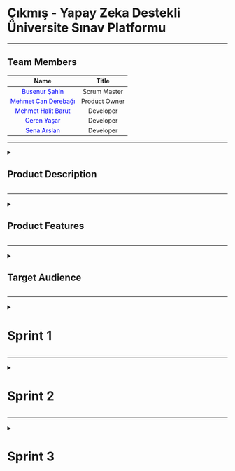 # Çıkmış - Yapay Zeka Destekli Üniversite Sınav Platformu

<!-- Henüz bir logonuz olmadığından, ileride buraya projenizin logosunu ekleyebilirsiniz. Örnek: -->
<!-- <p align="center"> <img src="link_buraya_gelecek" width="350"/> </p> -->

---

## Team Members

| Name | Title |
|:---:|:---:|
| <a href="https://github.com/bossoon" style="text-decoration:none; color:blue;">Busenur Şahin</a> | Scrum Master |
| <a href="https://github.com/canderebagi" style="text-decoration:none; color:blue;">Mehmet Can Derebağı</a> | Product Owner |
| <a href="https://github.com/halitbarut" style="text-decoration:none; color:blue;">Mehmet Halit Barut</a> | Developer |
| <a href="https://github.com/cerenyasarr" style="text-decoration:none; color:blue;">Ceren Yaşar</a> | Developer |
| <a href="https://github.com/Sena-ARS" style="text-decoration:none; color:blue;">Sena Arslan</a> | Developer |


---

<details>
  <summary><h2>Product Description</h2></summary>

**Çıkmış**, üniversite öğrencilerinin sınav hazırlık süreçlerini daha verimli ve stratejik hale getirmek için geliştirilmiş, yapay zeka destekli yenilikçi bir web platformudur. Platform, öğrencilerin kendi üniversitelerinin, fakültelerinin ve bölümlerinin geçmiş yıllardaki vize ve final sorularına kolayca erişmesini sağlar.

Ancak "Çıkmış" sadece bir soru arşivi değildir. Yapay zeka motoru sayesinde, öğrencilerin performansını analiz eder, eksik oldukları konuları tespit eder, kişiselleştirilmiş örnek sınavlar üretir ve zorlandıkları sorular için anında, adım adım çözümler sunar. Amacımız, her öğrencinin kendi öğrenme hızına ve ihtiyaçlarına uygun, akıllı bir çalışma asistanına sahip olmasını sağlayarak akademik başarılarını en üst düzeye taşımaktır.

  <details>
    <summary><h4>English explanation</h4></summary>

**Çıkmış** is an innovative, AI-powered web platform developed to make the exam preparation process for university students more efficient and strategic. The platform allows students to easily access past midterm and final exam questions from their own universities, faculties, and departments.

However, "Çıkmış" is more than just a question archive. Thanks to its artificial intelligence engine, it analyzes student performance, identifies areas of weakness, generates personalized sample exams, and provides instant, step-by-step solutions for challenging questions. Our goal is to empower every student with a smart study assistant tailored to their individual learning pace and needs, thereby maximizing their academic success.
    
  </details>
</details>
  

---
<details>
  <summary><h2>Product Features</h2></summary>
  
*Proje geliştikçe bu bölüm detaylandırılacaktır. Planlanan temel özellikler:*

*   **Geniş Soru Arşivi:** Fakülte, bölüm ve derse göre filtrelenebilen, üniversitelerin geçmiş vize ve final soruları.
*   **Yapay Zeka Destekli Örnek Sınavlar:** Kullanıcının performansına ve dersin konularına göre yapay zeka tarafından özgün ve zorlayıcı sınav soruları oluşturma.
*   **Yapay Zeka Destekli Soru Çözümleri:** Anlaşılmayan veya yanlış çözülen sorular için yapay zeka tarafından üretilen adım adım, açıklayıcı çözümler.
*   **Detaylı Performans Raporları:** Ders ve konu bazında başarı oranını, zaman içindeki gelişimi ve zayıf noktaları gösteren kişisel analiz raporları.
*   **Kişiselleştirilmiş Çalışma Yönlendirmesi:** Performans raporlarına dayanarak kullanıcının hangi konulara ağırlık vermesi gerektiğini öneren akıllı sistem.

<details>
    <summary><h4>English explanation</h4></summary>

*This section will be detailed as the project develops. Planned core features:*

*   **Extensive Question Archive:** Past midterm and final exam questions from universities, filterable by faculty, department, and course.
*   **AI-Generated Sample Exams:** Creation of unique and challenging exam questions by AI based on user performance and course topics.
*   **AI-Powered Question Solutions:** Step-by-step, explanatory solutions generated by AI for misunderstood or incorrectly answered questions.
*   **Detailed Performance Reports:** Personal analysis reports showing success rates by course and topic, progress over time, and areas of weakness.
*   **Personalized Study Guidance:** An intelligent system that suggests which topics the user should focus on based on their performance reports.

</details>
</details>

---
<details>
  <summary><h2>Target Audience</h2></summary>

Projemiz, doğrudan **üniversite öğrencilerini** hedeflemektedir:

*   Vize ve final sınavlarına hazırlanan lisans ve ön lisans öğrencileri.
*   Derslerini daha yüksek bir not ortalamasıyla geçmeyi hedefleyenler.
*   Belirli konulardaki eksiklerini pratik yaparak gidermek isteyen öğrenciler.
*   Zamanını en verimli şekilde kullanarak sınavlara stratejik bir şekilde hazırlanmak isteyenler.

<details>
    <summary><h4>English explanation</h4></summary>

Our project directly targets **university students**:

*   Undergraduate and associate degree students preparing for midterm and final exams.
*   Those aiming to pass their courses with a higher grade point average.
*   Students who want to address their deficiencies in specific subjects through practice.
*   Those who want to prepare for exams strategically by using their time most efficiently.
    
</details>
</details>



---
<details>
  <summary><h1>Sprint 1</h1></summary>

This project is a **FastAPI-based backend service** designed to provide a platform for accessing past university exam questions. It allows users to filter exams based on university, department, class level, year, and semester, and then view the questions for a selected exam.

- **Sprint Review Participants:**
  * Busenur Şahin, Mehmet Can Derebağı, Mehmet Halit Barut, Ceren Yaşar, Sena Arslan

## 🚀 Features

  * **User Authentication**: Secure user registration and login system.
  * **Dynamic Filtering**: Enables users to find exams with a multi-level filtering system (University -\> Department -\> Class).
  * **Exam and Question Retrieval**: Provides endpoints to fetch detailed information about exams and their corresponding questions.
  * **Scalable Architecture**: Built with a modular structure using FastAPI routers, making it easy to extend and maintain.
  * **ORM Integration**: Uses SQLAlchemy for seamless interaction with the database.

## 🛠️ Technologies Used

  * **Backend**: FastAPI
  * **Database**: SQLite (with SQLAlchemy ORM)
  * **Authentication**: Passlib for password hashing, python-jose for JWT creation.
  * **Data Validation**: Pydantic
  * **API Testing**: Swagger UI and ReDoc (auto-generated by FastAPI)

## 📂 Project Structure

The project is organized into the following directories and files:

```
├── main.py             # Main application file
├── database.py         # Database connection and session management
├── models.py           # SQLAlchemy database models
├── schemas.py          # Pydantic data validation schemas
├── crud.py             # Reusable functions for database operations
├── security.py         # Functions for password hashing and token management
├── config.py           # Application configuration settings
└── routers/
    ├── exams.py        # API endpoints for exams
    └── auth.py         # API endpoints for authentication
```

## 📖 API Endpoints

### Authentication

  * `POST /auth/register`: Register a new user.
  * `POST /auth/login`: Log in and receive an access token.

### Exams

  * `GET /exams/universities`: Get a list of all universities.
  * `GET /exams/universities/{university_id}/departments`: Get a list of departments for a specific university.
  * `GET /exams/departments/{department_id}/classes`: Get a list of class levels for a specific department.
  * `GET /exams/`: Get a list of exams based on filters (university, department, class, year, semester).
  * `GET /exams/{exam_id}/questions`: Get a list of questions for a specific exam.

### Prerequisites

  * Python 3.8+
  * FastAPI
  * Uvicorn
  * SQLAlchemy
  * and other packages listed in `requirements.txt`.

## 🗂️ Project Management

  * **Project Management Tool**: It has been decided to use **Trello** for managing the project workflow and tracking tasks.
  * **UI/UX Design**: UI designs will be created using **Figma**.
  * **Backend Development**: The backend will be developed using **FastAPI**, and page routing will be handled within the FastAPI framework.
  * **Login System**: An **email-based** login system will be implemented.
  * **Local Database**: It has been decided to use **SQLite** as the local database for development and testing.

## 📝 Sprint Planning & Retrospective

### Sprint 1

  * **Expected Point Completion**: 

In Sprint 1, the target was set as 150 story points. This estimation was based on the foundational tasks required to set up the project infrastructure, such as:
	•	Setting up the FastAPI environment
	•	Designing the initial database schema
	•	Implementing basic authentication and authorization logic

The complexity and time requirements of these tasks were considered during the estimation process.

Upon the completion of Sprint 1, the actual completed story points will be evaluated. This will help us:
	•	Measure team velocity
	•	Identify potential over/underestimations
	•	Adjust future sprint goals accordingly

  * **Point Completion Logic**: The first sprint has a target of 150 points. Subsequent sprints will adjust based on the team's velocity and project needs.

  •	**Sprint 1:** 150 points
	•	**Sprint 2:** 200 points
	•	**Sprint 3:** 200 points

  * **Product Backlog :** Trello

### Sprint Review:

  * The initial project setup with FastAPI was completed successfully.
  * The database models and schemas for the core features (Users, Exams, Questions) have been defined.
  * A basic user authentication system (register and login) has been implemented and tested.
  * The main challenge was designing the multi-level filtering logic for the exams, which required careful planning of the database relationships and API endpoints.
  * We believe we had a productive sprint and established a solid foundation for the project.

### Sprint Retrospective:

  * For the next sprint, we will focus on implementing the remaining CRUD operations for exams and questions.
  * We plan to enhance the filtering capabilities and add more detailed information to the exam and question models.
  * It was decided to write comprehensive unit and integration tests for the existing endpoints to ensure stability.
  * We will also start working on the frontend integration, coordinating with the frontend team to align on the API specifications.
  * To improve brand recognition, we will brainstorm a project name and logo in the upcoming sprint.

<details>
    <summary><h2>App Screenshots</h2></summary>
<img width="1863" height="1045" alt="sprint1 app screenshot" src="https://github.com/user-attachments/assets/e6fe70b0-5fd8-4507-a0e1-1c9f8bfc4be0" />

<p>---</p>

</details>



---
  <details>
    <summary><h2>Project Management</h2></summary>
    
<img width="1736" height="706" alt="resim" src="https://github.com/user-attachments/assets/82d5f3fb-95b4-49d7-aeef-e0d806c452ba" />


   
</details>


---

</details>



<!-- Gelecek sprintler için bu yapıyı kopyalayıp devam edebilirsiniz. -->
<!-- 
<details>
  <summary><h1>Sprint 2</h1></summary>
</details>
-->

---
<details>
  <summary><h1>Sprint 2</h1></summary>

-----

# 🚀 Sprint 2: Academic Hierarchy and Advanced Filtering

## 📝 Sprint Notes

The main goal of this sprint was to organize exams under an academic structure (**University → Department → Class Level**) and to enable users to perform detailed filtering based on these criteria. This was intended to help users find the exams they are looking for much more quickly and efficiently. 🔍🎯

---

## ✅ Completed Work

### 🛠 Backend:
- 🏛 New tables named **University**, **Department**, and **ClassLevel** were added to the database.  
- 🔗 The **Exam** table was linked to these new academic tables.  
- 📦 Pydantic schemas were created for the new tables (`schemas.py`).  
- 🧩 Full CRUD (Create, Read, Update, Delete) functions for **University**, **Department**, and **ClassLevel** were added to the `crud.py` file.  
- 🌐 API endpoints to expose these CRUD operations were grouped under `routers/academics.py`.  
- 🧠 The `get_exams_filtered` function was developed to filter exams by **university, department, class level, year, semester**, and **course name** (`crud.py`).  
- 📝 The **exam creation and retrieval endpoints** were updated to include the new academic information.  

### 🎨 Frontend:
- 🔽 Select/dropdown boxes for **University, Department**, and **Class Level** were added to the exam search and filtering interface.  
- 🧾 Fields for entering academic information were added to the **new exam creation form**.  
- 🧹 The search results page was updated to correctly display **filtered exams**.  

---

## 🧮 Estimated & Completed Story Points

- 🎯 **Estimated Points**: 21 Story Points  
- 🏁 **Completed Points**: 21 Story Points  

---

## 📐 Estimation Logic

Story point estimations were made considering the **complexity of the work**, **development time**, and **potential risks**. For example:

- 🧱 **New Database Models and Relationships** (8 Points): A high-impact task requiring schema redesign.  
- 🔁 **CRUD Functions and Endpoints** (5 Points): Medium complexity due to being written for three different models.  
- 🔍 **Advanced Filtering Function** (5 Points): A complex query joining multiple tables with multiple parameters.  
- 🖼 **Frontend Integration** (3 Points): Standard UI development and backend connection.  

---

## 🗓 Daily Scrum Notes (Example)

- **Day 1**: 🧱 Backend team started working on new DB models. 🎨 Frontend prepared mockups for filtering UI.  
- **Day 3**: 🔗 Backend finished CRUD endpoints and tested via Swagger. Frontend began connecting axios services.  
- **Day 5**: ✅ `get_exams_filtered` function completed. ⚙️ Performed tests with various combinations.  
- **Day 7**: 🤝 Integration completed. 🐞 Minor bugs fixed during testing. Sprint goals were achieved.  

---

## 🧾 Sprint Board Updates Screenshot

![alt text](<Screenshot 2025-08-02 at 23.44.11.png>)

---

## 🧪 Sprint Review

At the end-of-sprint review meeting, the following features were presented to stakeholders:

- 🏛 Exams can now be added with specific **university, department, and class level** information.  
- 🔍 The **search and filter section** on the homepage was tested live. Correct filtering confirmed.  
- 📘 A technical overview was given using **Swagger** documentation.  
- 💬 **Feedback** was very positive. Stakeholders found the feature helpful for user experience.  

---

## 🔍 Sprint Retrospective

### ✅ What Went Well?
-  Communication and coordination between teams were excellent.  
-  Tasks were clearly defined; team members were aligned.  
-  New academic structure sets foundation for **future features** (e.g., course-based stats).  

### ⚠️ What Could Be Improved?
-  Filtering query was more complex than expected; more time needed for optimization.  
-  More research could’ve been done for some **MUI components**.  

### 🗂 Action Items:
-  For future sprints, create a separate **"spike" (research)** task for complex queries.  
-  Frontend will **test new components** with prototypes before full implementation.  
-----

---

</details>

---
<details>
  <summary><h1>Sprint 3</h1></summary>

## 🧠 Sprint 3: AI (Gemini) Integration with Smart Question Features

### 📝 Sprint Notes

The focus of this sprint was to add **smart features** to the application by integrating the **Google Gemini API**.  
🎯 The goal was to allow users to generate new, similar questions from an existing one and to get detailed explanations for a question's solution.

---

### ✅ Completed Work

- **🔧 Backend:**
  - 📦 The `google-generativeai` library was added to the project (`requirements.txt`).
  - ⚙️ Settings like the Gemini API key and model name were added to the `config.py` file.
  - 🌐 The Gemini client was initialized globally in `main.py`.
  - 📄 Pydantic schemas were created for AI requests and responses (`schemas.py`).
  - 🧪 An endpoint was developed to generate a **new test question** (with options and the correct answer) inspired by an existing question.
  - 💬 An endpoint was developed that takes a question, its options, and the correct answer, and **explains** why that answer is correct.

- **🎨 Frontend:**
  - ➕ A **"Generate Similar Question"** button was added to the exam view page.
  - ❓ An **"Explain Answer"** button was added for users to see after solving a question or while viewing it.
  - 🪟 Modals or pop-up windows were designed to **display AI responses** (new question or explanation).

---

### 📊 Estimated & Completed Story Points

- **Estimated Points:** 🎯 13 Story Points  
- **Completed Points:** ✅ 13 Story Points

---

### 🧮 Estimation Logic

- 🔌 **Gemini API Integration and Configuration (5 Points):**  
  Medium-to-high complexity due to external service setup and prompt engineering.

- ❓ **Generate New Question Endpoint (4 Points):**  
  Medium complexity — prompt crafting and response parsing required.

- 💡 **Explain Answer Endpoint (2 Points):**  
  Lower complexity — simpler prompt logic.

- 🖥️ **Frontend Integration (2 Points):**  
  Button design and API connection; low technical complexity.

---

### 📅 Daily Scrum Notes (Example)

- **Day 1:** 🔍 Researched prompt structures for Gemini API. Focus: structured JSON test question with options and answer.
- **Day 2:** 🧪 Prototype endpoints created. Response consistency tested. Prompt tweaks made.
- **Day 4:** 🛠️ Backend endpoints finalized. Frontend confirmed API communication works and began UI.
- **Day 6:** 🖼️ Frontend modals and buttons finished. End-to-end testing successful. Feature marked **ready for release**. 🚀

---

### 📸 Sprint Board Updates Screenshot  
*(You can add a screenshot of your Jira / Trello / GitHub Projects board here.)*

---

### 🔍 Sprint Review

👩‍💻 In the live demo:

- The **"Generate Similar Question"** button was clicked ➡️ Gemini produced a brand new question with options and answer ✨.
- The **"Explain Answer"** button was used ➡️ A clear explanation was shown, helping users understand **why** the correct answer was right.
- 🧠 Stakeholders appreciated how this feature promotes **deep learning** instead of memorization and saw it as a **key innovation**.

---

### 🔄 Sprint Retrospective

- ✅ **What Went Well?**
  - 🚀 Quick adaptation to Generative AI and successful integration.
  - 🎯 Prompt engineering experiments paid off.
  - 🔍 A focused sprint goal kept the team on track.

- ⚠️ **What Could Be Improved?**
  - 🕒 External API response times varied — loading indicators were lacking.
  - 💰 Gemini API cost planning could have been done earlier.

- 📌 **Action Items:**
  - ⏳ Implement standard **loading state** UI for all API calls.
  - 📊 Log API usage to **track costs** and monitor limits regularly.